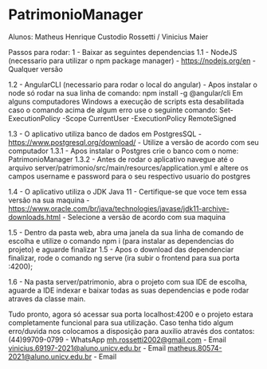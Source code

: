# PatrimonioManager

Alunos: 
Matheus Henrique Custodio Rossetti /
Vinicius Maier

Passos para rodar:
1 - Baixar as seguintes dependencias 
 1.1 - NodeJS (necessario para utilizar o npm package manager) - https://nodejs.org/en - Qualquer versão

 1.2 - AngularCLI (necessario para rodar o local do angular) - Apos instalar o node só rodar na sua linha de comando: npm install -g @angular/cli
 Em alguns computadores Windows a execução de scripts esta desabilitada caso o comando acima de algum erro use o seguinte comando:
 Set-ExecutionPolicy -Scope CurrentUser -ExecutionPolicy RemoteSigned
 
 1.3 - O aplicativo utiliza banco de dados em PostgresSQL - https://www.postgresql.org/download/ - Utilize a versão de acordo com seu computador
 1.3.1 - Apos instalar o Postgres crie o banco com o nome: PatrimonioManager
 1.3.2 - Antes de rodar o aplicativo navegue até o arquivo server/patrimonio/src/main/resources/application.yml e altere os campos username e password para o seu respectivo usuario do postgres

 1.4 - O aplicativo utiliza o JDK Java 11 - Certifique-se que voce tem essa versão na sua maquina - https://www.oracle.com/br/java/technologies/javase/jdk11-archive-downloads.html - Selecione a versão de acordo com sua maquina

 1.5 - Dentro da pasta web, abra uma janela da sua linha de comando de escolha e utilize o comando npm i (para instalar as dependencias do projeto) e aguarde finalizar
 1.5 - Apos o download das dependenciar finalizar, rode o comando ng serve (ira subir o frontend para sua porta :4200);

 1.6 - Na pasta server/patrimonio, abra o projeto com sua IDE de escolha, aguarde a IDE indexar e baixar todas as suas dependencias e pode rodar atraves da classe main.

 Tudo pronto, agora só acessar sua porta localhost:4200 e o projeto estara completamente funcional para sua utilização. Caso tenha tido algum erro/duvida nos colocamos a disposição para auxilio através dos contatos:
 (44)99709-0799 - WhatsApp
 mh.rossetti2002@gmail.com - Email
 vinicius.69197-2021@aluno.unicv.edu.br - Email 
 matheus.80574-2021@aluno.unicv.edu.br - Email

